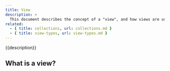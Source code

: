```yaml
---
title: View
description: >
  This document describes the concept of a "view", and how views are used in Assemble. In Assemble, the terms "view" and "template" can be used interchangeably.   
related: 
  - { title: collections, url: collections.md }
  - { title: view-types, url: view-types.md }
---
```


{{description}}

<!-- toc -->

## What is a view?